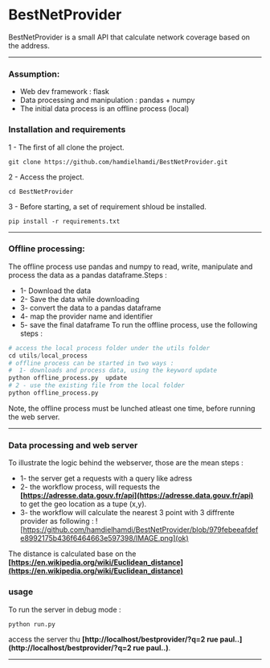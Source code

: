 
# BestNetProvider
BestNetProvider is a small API that calculate network coverage based on the address.


----

### Assumption: 
* Web dev framework  : flask 
* Data processing and manipulation  : pandas + numpy 
* The initial data process is an offline process (local)

### Installation and requirements
1 - The first of all clone the project.
```
git clone https://github.com/hamdielhamdi/BestNetProvider.git
```
2 - Access the project.
```
cd BestNetProvider
```
3 - Before starting, a set of requirement shloud be installed.
```
pip install -r requirements.txt
```
---
### Offline processing: 
The offline process use pandas and numpy to read, write, manipulate and process the data as a pandas dataframe.Steps : 
* 1- Download the data 
* 2- Save the data while downloading 
* 3- convert the data to a pandas dataframe
* 4- map the provider name and identifier 
* 5- save the final dataframe
To run the offline process, use the following steps : 
```python
# access the local process folder under the utils folder
cd utils/local_process
# offline process can be started in two ways : 
#  1- downloads and process data, using the keyword update 
python offline_process.py  update
# 2 - use the existing file from the local folder 
python offline_process.py
```
Note, the offline process must be lunched atleast one time, before running the web server.

---
### Data processing and web server
To illustrate the logic behind the webserver, those are the mean steps : 
* 1- the server get a requests with a query like adress
* 2- the workflow process, will requests the **[https://adresse.data.gouv.fr/api](https://adresse.data.gouv.fr/api)** to get the geo location as a tupe (x,y).
* 3- the workflow will calculate the nearest 3 point with 3 diffrente provider as following : 
![https://github.com/hamdielhamdi/BestNetProvider/blob/979febeeafdefe8992175b436f6464663e597398/IMAGE.png](ok)

The distance is calculated base on the **[https://en.wikipedia.org/wiki/Euclidean_distance](https://en.wikipedia.org/wiki/Euclidean_distance)** 

### usage 
To run the server in debug mode : 
```python 
python run.py  
```

access the server thu **[http://localhost/bestprovider/?q=2 rue paul..](http://localhost/bestprovider/?q=2 rue paul..)**.

---
